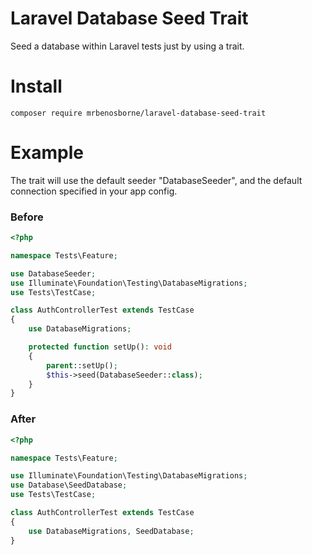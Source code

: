 # Laravel Database Seed Trait
Seed a database within Laravel tests just by using a trait.

# Install
```
composer require mrbenosborne/laravel-database-seed-trait
```

# Example
The trait will use the default seeder "DatabaseSeeder", and the default connection specified in your app config.

### Before
```php
<?php

namespace Tests\Feature;

use DatabaseSeeder;
use Illuminate\Foundation\Testing\DatabaseMigrations;
use Tests\TestCase;

class AuthControllerTest extends TestCase
{
    use DatabaseMigrations;

    protected function setUp(): void
    {
        parent::setUp();
        $this->seed(DatabaseSeeder::class);
    }
}
```

### After
```php
<?php

namespace Tests\Feature;

use Illuminate\Foundation\Testing\DatabaseMigrations;
use Database\SeedDatabase;
use Tests\TestCase;

class AuthControllerTest extends TestCase
{
    use DatabaseMigrations, SeedDatabase;
}
```